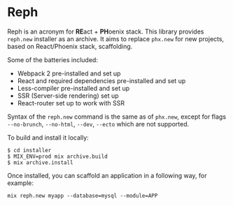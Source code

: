 # Reph

Reph is an acronym for **RE**act + **PH**oenix stack. This library provides `reph.new` installer as an archive. It aims to replace `phx.new` for new projects, based on React/Phoenix stack, scaffolding.

Some of the batteries included:
- Webpack 2 pre-installed and set up
- React and required dependencies pre-installed and set up
- Less-compiler pre-installed and set up
- SSR (Server-side rendering) set up
- React-router set up to work with SSR

Syntax of the `reph.new` command is the same as of `phx.new`, except for flags `--no-brunch`, `--no-html`, `--dev`, `--ecto` which are not supported.

To build and install it locally:
 
    $ cd installer
    $ MIX_ENV=prod mix archive.build
    $ mix archive.install

Once installed, you can scaffold an application in a following way, for example:

    mix reph.new myapp --database=mysql --module=APP


